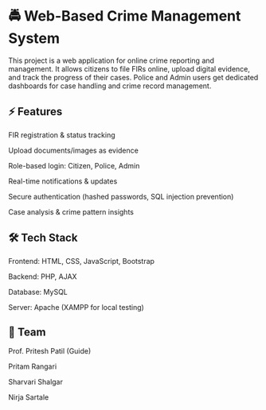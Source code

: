 # 🚔 Web-Based Crime Management System

This project is a web application for online crime reporting and management.
It allows citizens to file FIRs online, upload digital evidence, and track the progress of their cases. Police and Admin users get dedicated dashboards for case handling and crime record management.


## ⚡ Features

FIR registration & status tracking

Upload documents/images as evidence

Role-based login: Citizen, Police, Admin

Real-time notifications & updates

Secure authentication (hashed passwords, SQL injection prevention)

Case analysis & crime pattern insights



## 🛠️ Tech Stack

Frontend: HTML, CSS, JavaScript, Bootstrap

Backend: PHP, AJAX

Database: MySQL

Server: Apache (XAMPP for local testing)



## 👥 Team

Prof. Pritesh Patil (Guide)

Pritam Rangari

Sharvari Shalgar

Nirja Sartale

